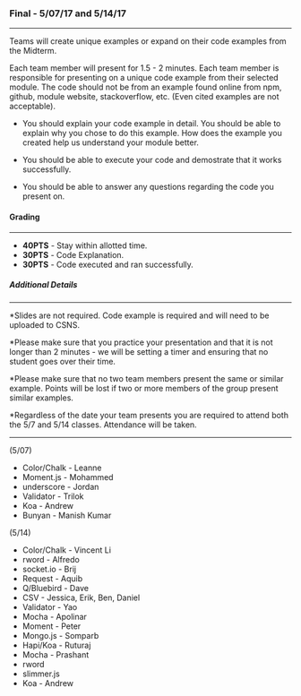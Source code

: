 ### Final - 5/07/17 and 5/14/17 <br/>
---

Teams will create unique examples or expand on their code examples from the Midterm.

Each team member will present for 1.5 - 2 minutes.  Each team member is responsible for presenting on a unique code example from their selected module.  The code should not be from an example found online from npm, github, module website, stackoverflow, etc.  (Even cited examples are not acceptable).

 - You should explain your code example in detail.  You should be able to explain why you chose to do this example.  How does the example you created help us understand your module better.

 - You should be able to execute your code and demostrate that it works successfully.

 - You should be able to answer any questions regarding the code you present on.

#### Grading
---
- **40PTS** - Stay within allotted time.
- **30PTS** - Code Explanation.
- **30PTS** - Code executed and ran successfully.

##### Additional Details
---
*Slides are not required.  Code example is required and will need to be uploaded to CSNS.

*Please make sure that you practice your presentation and that it is not longer than 2 minutes - we will be setting a timer and ensuring that no student goes over their time.

*Please make sure that no two team members present the same or similar example. Points will be lost if two or more members of the group present similar examples.

*Regardless of the date your team presents you are required to attend both the 5/7 and 5/14 classes. Attendance will be taken.

---
(5/07)
- Color/Chalk - Leanne
- Moment.js - Mohammed
- underscore - Jordan
- Validator - Trilok
- Koa - Andrew
- Bunyan - Manish Kumar


(5/14)
- Color/Chalk - Vincent Li
- rword - Alfredo
- socket.io - Brij
- Request - Aquib
- Q/Bluebird - Dave
- CSV - Jessica, Erik, Ben, Daniel
- Validator - Yao
- Mocha - Apolinar
- Moment - Peter
- Mongo.js - Somparb
- Hapi/Koa - Ruturaj
- Mocha - Prashant
- rword
- slimmer.js
- Koa - Andrew







